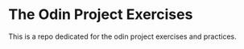 # The Odin Project Exercises
This is a repo dedicated for the odin project exercises and practices.
